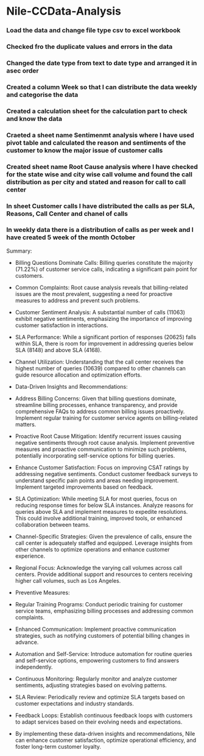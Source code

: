 # Nile-CCData-Analysis

### Load the data and change file type csv to excel workbook
### Checked fro the duplicate values and errors in the data
### Changed the date type from text to date type and arranged it in asec order
### Created a column Week so that I can distribute the data weekly and categorise the data
### Created a calculation sheet for the calculation part to check and know the data
### Craeted a sheet name Sentimenmt analysis where I have used pivot table and calculated the reason and sentiments of the customer to know the major issue of customer calls 
### Created sheet name Root Cause analysis where I have checked for the state wise and city wise call volume and found the call distribution as per city and stated and reason for call to call center 
### In sheet Customer calls I have distributed the calls as per SLA, Reasons, Call Center and chanel of calls 
### In weekly data there is a distribution of calls as per week and I have created 5 week of the month October 


Summary:

* Billing Questions Dominate Calls: Billing queries constitute the majority (71.22%) of customer service calls, indicating a significant pain point for customers.

* Common Complaints: Root cause analysis reveals that billing-related issues are the most prevalent, suggesting a need for proactive measures to address and prevent such problems.

* Customer Sentiment Analysis: A substantial number of calls (11063) exhibit negative sentiments, emphasizing the importance of improving customer satisfaction in interactions.

* SLA Performance: While a significant portion of responses (20625) falls within SLA, there is room for improvement in addressing queries below SLA (8148) and above SLA (4168).

* Channel Utilization: Understanding that the call center receives the highest number of queries (10639) compared to other channels can guide resource allocation and optimization efforts.

-  Data-Driven Insights and Recommendations:

* Address Billing Concerns: Given that billing questions dominate, streamline billing processes, enhance transparency, and provide comprehensive FAQs to address common billing issues proactively. Implement regular training for customer service agents on billing-related matters.

* Proactive Root Cause Mitigation: Identify recurrent issues causing negative sentiments through root cause analysis. Implement preventive measures and proactive communication to minimize such problems, potentially incorporating self-service options for billing queries.

* Enhance Customer Satisfaction: Focus on improving CSAT ratings by addressing negative sentiments. Conduct customer feedback surveys to understand specific pain points and areas needing improvement. Implement targeted improvements based on feedback.

* SLA Optimization: While meeting SLA for most queries, focus on reducing response times for below SLA instances. Analyze reasons for queries above SLA and implement measures to expedite resolutions. This could involve additional training, improved tools, or enhanced collaboration between teams.

* Channel-Specific Strategies: Given the prevalence of calls, ensure the call center is adequately staffed and equipped. Leverage insights from other channels to optimize operations and enhance customer experience.

* Regional Focus: Acknowledge the varying call volumes across call centers. Provide additional support and resources to centers receiving higher call volumes, such as Los Angeles.

- Preventive Measures:

* Regular Training Programs: Conduct periodic training for customer service teams, emphasizing billing processes and addressing common complaints.

* Enhanced Communication: Implement proactive communication strategies, such as notifying customers of potential billing changes in advance.

* Automation and Self-Service: Introduce automation for routine queries and self-service options, empowering customers to find answers independently.

* Continuous Monitoring: Regularly monitor and analyze customer sentiments, adjusting strategies based on evolving patterns.

* SLA Review: Periodically review and optimize SLA targets based on customer expectations and industry standards.

* Feedback Loops: Establish continuous feedback loops with customers to adapt services based on their evolving needs and expectations.

* By implementing these data-driven insights and recommendations, Nile can enhance customer satisfaction, optimize operational efficiency, and foster long-term customer loyalty.
